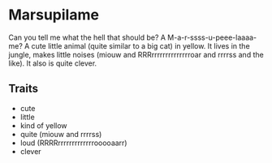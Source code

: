 # Marsupilame

Can you tell me what the hell that should be? A M-a-r-ssss-u-peee-laaaa-me? A cute little animal (quite similar to a big cat) in yellow. It lives in the jungle, makes little noises (miouw and RRRrrrrrrrrrrrrrroar and rrrrss and the like). It also is quite clever.

## Traits

* cute
* little
* kind of yellow
* quite (miouw and rrrrss)
* loud (RRRRrrrrrrrrrrrrrooooaarr)
* clever